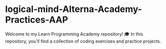 # logical-mind-Alterna-Academy-Practices-AAP
Welcome to my Learn Programming Academy repository! 🎓
In this repository, you'll find a collection of coding exercises and practice projects.
